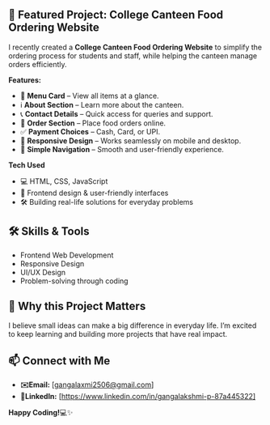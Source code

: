 ## 🚀 Featured Project: College Canteen Food Ordering Website

I recently created a **College Canteen Food Ordering Website** to simplify the ordering process for students and staff, while helping the canteen manage orders efficiently.

**Features:**

- 📖 **Menu Card** – View all items at a glance.
- ℹ️ **About Section** – Learn more about the canteen.
- 📞 **Contact Details** – Quick access for queries and support.
- 🛒 **Order Section** – Place food orders online.
- ✅ **Payment Choices** – Cash, Card, or UPI.
- 📱 **Responsive Design** – Works seamlessly on mobile and desktop.
- 🎯 **Simple Navigation** – Smooth and user-friendly experience.

**Tech Used**

- 💻 HTML, CSS, JavaScript
- 🎨 Frontend design & user-friendly interfaces
- 🛠 Building real-life solutions for everyday problems

## 🛠 Skills & Tools

- Frontend Web Development
- Responsive Design
- UI/UX Design
- Problem-solving through coding

## 🌱 Why this Project Matters

I believe small ideas can make a big difference in everyday life. I’m excited to keep learning and building more projects that have real impact.


## 📫 Connect with Me

- **✉️Email:** [gangalaxmi2506@gmail.com]  
- **🔗LinkedIn:** [https://www.linkedin.com/in/gangalakshmi-p-87a445322]

**Happy Coding!**💻✨
